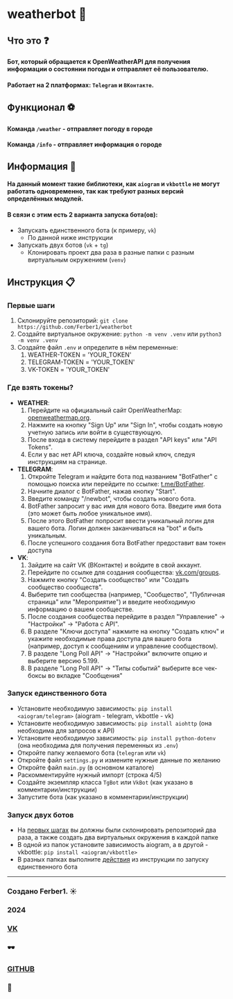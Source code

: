 # weatherbot 🧭
## Что это ❓
#### Бот, который обращается к OpenWeatherAPI для получения информации о состоянии погоды и отправляет её пользователю.
#### Работает на 2 платформах: `Telegram` и `ВКонтакте`.
## Функционал ⚽
#### Команда `/weather` - **отправляет погоду в городе**
#### Команда `/info` - **отправляет информация о городе**
## Информация 🔎
#### На данный момент такие библиотеки, как `aiogram` и `vkbottle` не могут работать одновременно, так как требуют разных версий определённых модулей.
#### В связи с этим есть 2 варианта запуска бота(ов):
- Запускать единственного бота (к примеру, `vk`)
  - По данной ниже инструкции
- Запускать двух ботов (`vk` + `tg`)
  - Клонировать проект два раза в разные папки с разным виртуальным окружением (`venv`)
 
## Инструкция 📋
<a id=first_steps href=#></a>

### Первые шаги
1. Склонируйте репозиторий: `git clone https://github.com/Ferber1/weatherbot`
2. Создайте виртуальное окружение: `python -m venv .venv` или `python3 -m venv .venv`
3. Создайте файл `.env` и определите в нём переменные:
   1. WEATHER-TOKEN = 'YOUR_TOKEN'
   2. TELEGRAM-TOKEN = 'YOUR_TOKEN'
   3. VK-TOKEN = 'YOUR_TOKEN'

### Где взять токены?
- **WEATHER**:
  1. Перейдите на официальный сайт OpenWeatherMap: [openweathermap.org](https://openweathermap.org).
  2. Нажмите на кнопку "Sign Up" или "Sign In", чтобы создать новую учетную запись или войти в существующую.
  3. После входа в систему перейдите в раздел "API keys" или "API Tokens".
  4. Если у вас нет API ключа, создайте новый ключ, следуя инструкциям на странице.
- **TELEGRAM**:
  1. Откройте Telegram и найдите бота под названием "BotFather" с помощью поиска или перейдите по ссылке: [t.me/BotFather](https://t.me/BotFather).
  2. Начните диалог с BotFather, нажав кнопку "Start".
  3. Введите команду "/newbot", чтобы создать нового бота.
  4. BotFather запросит у вас имя для нового бота. Введите имя бота (это может быть любое уникальное имя).
  5. После этого BotFather попросит ввести уникальный логин для вашего бота. Логин должен заканчиваться на "bot" и быть уникальным.
  6. После успешного создания бота BotFather предоставит вам токен доступа
- **VK**:
  1. Зайдите на сайт VK (ВКонтакте) и войдите в свой аккаунт.
  2. Перейдите по ссылке для создания сообщества: [vk.com/groups](https://vk.com/groups?tab=admin).
  3. Нажмите кнопку "Создать сообщество" или "Создать сообщество сообществ".
  4. Выберите тип сообщества (например, "Сообщество", "Публичная страница" или "Мероприятие") и введите необходимую информацию о вашем сообществе.
  5. После создания сообщества перейдите в раздел "Управление" -> "Настройки" -> "Работа с API".
  6. В разделе "Ключи доступа" нажмите на кнопку "Создать ключ" и укажите необходимые права доступа для вашего бота (например, доступ к сообщениям и управление сообществом).
  7. В разделе "Long Poll API" -> "Настройки" включите опцию и выберите версию 5.199.
  8. В разделе "Long Poll API" -> "Типы событий" выберите все чек-боксы во вкладке "Сообщения"

<a id=base></a>
### Запуск единственного бота
- Установите необходимую зависимость: `pip install <aiogram/telegram>` (aiogram - telegram, vkbottle - vk)
- Установите необходимую зависимость: `pip install aiohttp` (она необходима для запросов к API)
- Установите необходимую зависимость: `pip install python-dotenv` (она необходима для получения переменных из `.env`)
- Откройте папку желаемого бота (`telegram` или `vk`)
- Откройте файл `settings.py` и измените нужные данные по желанию
- Откройте файл `main.py` (в основном каталоге)
- Раскомментируйте нужный импорт (строка 4/5)
- Создайте экземпляр класса `TgBot` или `VkBot` (как указано в комментарии/инструкции)
- Запустите бота (как указано в комментарии/инструкции)

### Запуск двух ботов
- На [первых шагах](#first_steps) вы должны были склонировать репозиторий два раза, а также создать два виртуальных окружения в каждой папке
- В одной из папок установите зависимость aiogram, а в другой - vkbottle: `pip install <aiogram/vkbottle>`
- В разных папках выполните [действия](#base) из инструкции по запуску единственного бота

---


### Создано Ferber1. ☀
### 2024

### [VK](https://vk.com/salmatov7)
### 🕶

### [GITHUB](https://github.com/Ferber1)
### 🦾

